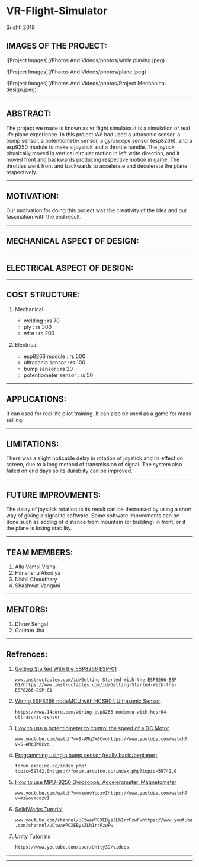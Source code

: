 # VR-Flight-Simulator
Srishti 2019
## IMAGES OF THE PROJECT:

 ![Project Images](/Photos And Videos/photos/while playing.jpeg)

 ![Project Images](/Photos And Videos/photos/plane.jpeg)

 ![Project Images](/Photos And Videos/photos/Project Mechanical design.jpeg)
***
## ABSTRACT:

The project we made is known as vr flight simulator.It is a simulation of real life plane experience.
In this project We had used a ultrasonic sensor, a bump sensor, a potentiometer sensor, a gyroscope
sensor (esp8266), and a esp9250 module to make a joystick and a throttle handle. The joytick physically
moved in vertical circular motion in left write direction, and it moved front and backwards producing 
respective motion in game. The throttles went front and backwards to accelerate and decelerate the plane
respectively.
***
## MOTIVATION:

Our motivation for doing this project was the creativity of the idea and our fascination with the end result.
***
## MECHANICAL ASPECT OF DESIGN:
***


## ELECTRICAL ASPECT OF DESIGN:
***

## COST STRUCTURE:

1. Mechanical 
	* welding : rs 70
	* ply     : rs 300
	* wire    : rs 200
 
2. Electrical
	* esp8266 module       : rs 500
	* ultrasonic sensor    : rs 100
	* bump sensor          : rs 20
	* potentiometer sensor : rs 50
***
## APPLICATIONS:

It can used for real life pilot training. It can also be used as a game for mass selling. 
***
## LIMITATIONS:

There was a slight noticable delay in rotation of joystick and its effect on screen, due to a long method of transmission of signal.
The system also failed on end days so its durablity can be improved.
***
## FUTURE IMPROVMENTS:

The delay of joystick rotation to its result can be decreased by using a short way of giving a signal to software.
Some software improvments can be done such as adding of distance from mountain (or building) in front, or if the plane is losing stability.
***
## TEAM MEMBERS:

1. Allu Vamsi Vishal
2. Himanshu Akodiya 
3. Nikhil Choudhary
4. Shashwat Vangani
***
## MENTORS:

1. Dhruv Sehgal
2. Gautam Jha
***
## Refrences:

1. [Getting Started With the ESP8266 ESP-01](www.instructables.com/id/Getting-Started-With-the-ESP8266-ESP-01/https://www.instructables.com/id/Getting-Started-With-the-ESP8266-ESP-01/)

	`www.instructables.com/id/Getting-Started-With-the-ESP8266-ESP-01/https://www.instructables.com/id/Getting-Started-With-the-ESP8266-ESP-01`

2. [Wiring ESP8266 nodeMCU with HCSR04 Ultrasonic Sensor](https://www.14core.com/wiring-esp8266-nodemcu-with-hcsr04-ultrasonic-sensor/)

	`https://www.14core.com/wiring-esp8266-nodemcu-with-hcsr04-ultrasonic-sensor`

3. [How to use a potentiometer to control the speed of a DC Motor](www.youtube.com/watch?v=S-AMqJW0Cvohttps://www.youtube.com/watch?v=S-AMqJW0Cvo)

	`www.youtube.com/watch?v=S-AMqJW0Cvohttps://www.youtube.com/watch?v=S-AMqJW0Cvo`

4. [Programming using a bump sensor (really basic/beginner)](forum.arduino.cc/index.php?topic=59742.0https://forum.arduino.cc/index.php?topic=59742.0)

	`forum.arduino.cc/index.php?topic=59742.0https://forum.arduino.cc/index.php?topic=59742.0`

5. [How to use MPU-9250 Gyroscope, Accelerometer, Magnetometer](www.youtube.com/watch?v=mzwovYcozvIhttps://www.youtube.com/watch)

	`www.youtube.com/watch?v=mzwovYcozvIhttps://www.youtube.com/watch?v=mzwovYcozvI`

6. [SolidWorks Tutorial](www.youtube.com/channel/UCtwaWPOXEBysZLh1rrPzwFwhttps://www.youtube.com/channel/UCtwaWPOXEBysZLh1rrPzwFw)

	`www.youtube.com/channel/UCtwaWPOXEBysZLh1rrPzwFwhttps://www.youtube.com/channel/UCtwaWPOXEBysZLh1rrPzwFw`

7. [Unity Tutorials](https://www.youtube.com/user/Unity3D/videos)

	`https://www.youtube.com/user/Unity3D/videos`
***
***
